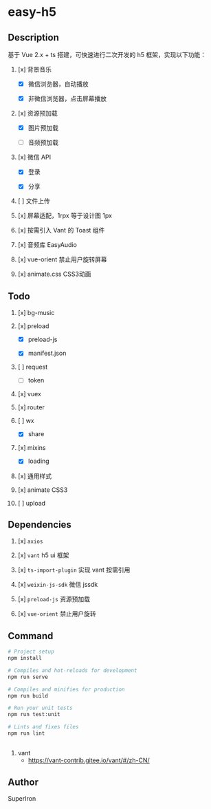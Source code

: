 # easy-h5

## Description

基于 Vue 2.x + ts 搭建，可快速进行二次开发的 h5 框架，实现以下功能：

1. [x] 背景音乐

    - [x] 微信浏览器，自动播放

    - [x] 非微信浏览器，点击屏幕播放

2. [x] 资源预加载

    - [x] 图片预加载

    - [ ] 音频预加载

3. [x] 微信 API

    - [x] 登录

    - [x] 分享

4. [ ] 文件上传

5. [x] 屏幕适配，1rpx 等于设计图 1px

6. [x] 按需引入 Vant 的 Toast 组件

7. [x] 音频库 EasyAudio

8. [x] vue-orient 禁止用户旋转屏幕

9. [x] animate.css CSS3动画

## Todo

1. [x] bg-music

2. [x] preload

    - [x] preload-js

    - [x] manifest.json

3. [ ] request

    - [ ] token

4. [x] vuex

5. [x] router

6. [ ] wx

    - [x] share

7. [x] mixins

    - [x] loading

8. [x] 通用样式

9. [x] animate CSS3

10. [ ] upload

## Dependencies

1. [x] `axios`

2. [x] `vant` h5 ui 框架

3. [x] `ts-import-plugin` 实现 vant 按需引用

4. [x] `weixin-js-sdk` 微信 jssdk

5. [x] `preload-js` 资源预加载

6. [x] `vue-orient` 禁止用户旋转

## Command

```bash
# Project setup
npm install

# Compiles and hot-reloads for development
npm run serve

# Compiles and minifies for production
npm run build

# Run your unit tests
npm run test:unit

# Lints and fixes files
npm run lint
```

##

1. vant
    - https://vant-contrib.gitee.io/vant/#/zh-CN/

## Author

SuperIron
